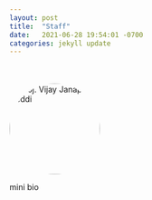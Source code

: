 ```yaml
---
layout: post
title:  "Staff"
date:   2021-06-28 19:54:01 -0700
categories: jekyll update
---
```

<style>
img {
  height: 10rem;
  align: left;
  border-radius : 50%;
}

.person {
  margin-top : 3rem;
  padding-bottom : 3rem;
}
</style>

<div class = "person">
<a style = "text-decoration: none; margin-right: 10rem;" href="https://scholar.harvard.edu/vijay-janapa-reddi/home">
  <img src="{{ '/assets/team/vijay.png' | relative_url }}"  alt="Proj. Vijay Janapa Reddi">
</a>

mini bio

</div>  





[jekyll-docs]: https://jekyllrb.com/docs/home
[jekyll-gh]:   https://github.com/jekyll/jekyll
[jekyll-talk]: https://talk.jekyllrb.com/
